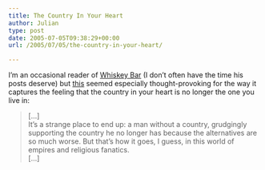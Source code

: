 ```yaml
---
title: The Country In Your Heart
author: Julian
type: post
date: 2005-07-05T09:38:29+00:00
url: /2005/07/05/the-country-in-your-heart/

---
```

I&#8217;m an occasional reader of [Whiskey Bar][1] (I don&#8217;t often have the time his posts deserve) but [this][2] seemed especially thought-provoking for the way it captures the feeling that the country in your heart is no longer the one you live in: 

<blockquote cite="http://billmon.org/archives/001974.html">
  <p>
    [&#8230;]<br /> It&#8217;s a strange place to end up: a man without a country, grudgingly supporting the country he no longer has because the alternatives are so much worse. But that&#8217;s how it goes, I guess, in this world of empires and religious fanatics.<br /> [&#8230;]
  </p>
</blockquote>

 [1]: http://billmon.org/
 [2]: http://billmon.org/archives/001974.html